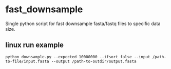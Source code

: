 # fast_downsample


Single python script for fast downsample fasta/fastq files to specific data size.


## linux run example
```
python downsample.py --expected 10000000 --ifsort false --input /path-to-file/input.fasta --output /path-to-outdir/output.fasta
```

